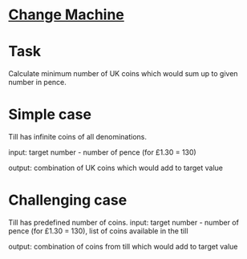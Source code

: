 # [Change Machine](https://en.wikipedia.org/wiki/Change-making_problem "https://en.wikipedia.org/wiki/Change-making_problem") 

# Task 

Calculate minimum number of UK coins which would sum up to given number in pence.

# Simple case 

Till has infinite coins of all denominations.

input: target number - number of pence (for £1.30 = 130)

output: combination of UK coins which would add to target value
  

# Challenging case
 
Till has predefined number of coins.
input: target number - number of pence (for £1.30 = 130), list of coins available in the till

output: combination of coins from till which would add to target value

 